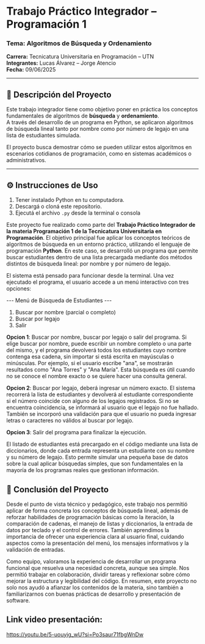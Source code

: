 # Trabajo Práctico Integrador – Programación 1

### Tema: Algoritmos de Búsqueda y Ordenamiento  
**Carrera:** Tecnicatura Universitaria en Programación – UTN  
**Integrantes:** Lucas Álvarez – Jorge Atencio  
**Fecha:** 09/06/2025  

---

## 📌 Descripción del Proyecto

Este trabajo integrador tiene como objetivo poner en práctica los conceptos fundamentales de algoritmos de **búsqueda** y **ordenamiento**.  
A través del desarrollo de un programa en Python, se aplicaron algoritmos de búsqueda lineal tanto por nombre como por número de legajo en una lista de estudiantes simulada.

El proyecto busca demostrar cómo se pueden utilizar estos algoritmos en escenarios cotidianos de programación, como en sistemas académicos o administrativos.

---
## ⚙️ Instrucciones de Uso

1. Tener instalado Python en tu computadora.
2. Descargá o cloná este repositorio.
3. Ejecutá el archivo `.py` desde la terminal o consola

Este proyecto fue realizado como parte del **Trabajo Práctico Integrador de la materia Programación 1 de la Tecnicatura Universitaria en Programación**. El objetivo principal fue aplicar los conceptos teóricos de algoritmos de búsqueda en un entorno práctico, utilizando el lenguaje de programación **Python**. En este caso, se desarrolló un programa que permite buscar estudiantes dentro de una lista precargada mediante dos métodos distintos de búsqueda lineal: por nombre y por número de legajo.

El sistema está pensado para funcionar desde la terminal. Una vez ejecutado el programa, el usuario accede a un menú interactivo con tres opciones: 

--- Menú de Búsqueda de Estudiantes ---
1. Buscar por nombre (parcial o completo)
2. Buscar por legajo
3. Salir

**Opcion 1**: Buscar por nombre, buscar por legajo o salir del programa. Si elige buscar por nombre, puede escribir un nombre completo o una parte del mismo, y el programa devolverá todos los estudiantes cuyo nombre contenga esa cadena, sin importar si está escrita en mayúsculas o minúsculas. Por ejemplo, si el usuario escribe "ana", se mostrarán resultados como "Ana Torres" y "Ana María". Esta búsqueda es útil cuando no se conoce el nombre exacto o se quiere hacer una consulta general.

**Opcion 2**: Buscar por legajo, deberá ingresar un número exacto. El sistema recorrerá la lista de estudiantes y devolverá al estudiante correspondiente si el número coincide con alguno de los legajos registrados. Si no se encuentra coincidencia, se informará al usuario que el legajo no fue hallado. También se incorporó una validación para que el usuario no pueda ingresar letras o caracteres no válidos al buscar por legajo.

**Opcion 3**: Salir del programa para finalizar la ejecución.

El listado de estudiantes está precargado en el código mediante una lista de diccionarios, donde cada entrada representa un estudiante con su nombre y su número de legajo. Esto permite simular una pequeña base de datos sobre la cual aplicar búsquedas simples, que son fundamentales en la mayoría de los programas reales que gestionan información.


## 📌 Conclusión del Proyecto

Desde el punto de vista técnico y pedagógico, este trabajo nos permitió aplicar de forma concreta los conceptos de búsqueda lineal, además de reforzar habilidades de programación básicas como la iteración, la comparación de cadenas, el manejo de listas y diccionarios, la entrada de datos por teclado y el control de errores. También aprendimos la importancia de ofrecer una experiencia clara al usuario final, cuidando aspectos como la presentación del menú, los mensajes informativos y la validación de entradas.

Como equipo, valoramos la experiencia de desarrollar un programa funcional que resuelva una necesidad concreta, aunque sea simple. Nos permitió trabajar en colaboración, dividir tareas y reflexionar sobre cómo mejorar la estructura y legibilidad del código. En resumen, este proyecto no solo nos ayudó a afianzar los contenidos de la materia, sino también a familiarizarnos con buenas prácticas de desarrollo y presentación de software.



## Link video presentación:
https://youtu.be/5-uouyjg_wU?si=Po3saur71fbgWnDw
